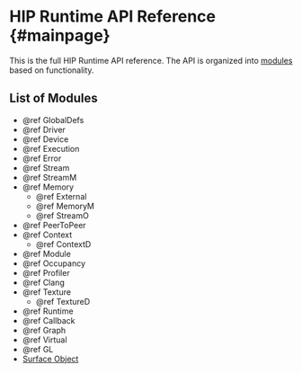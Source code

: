 # HIP Runtime API Reference {#mainpage}

This is the full HIP Runtime API reference. The API is organized into
[modules](modules.html) based on functionality.

## List of Modules
- @ref GlobalDefs
- @ref Driver
- @ref Device
- @ref Execution
- @ref Error
- @ref Stream
- @ref StreamM
- @ref Memory
  - @ref External
  - @ref MemoryM
  - @ref StreamO
- @ref PeerToPeer
- @ref Context
  - @ref ContextD
- @ref Module
- @ref Occupancy
- @ref Profiler
- @ref Clang
- @ref Texture
  - @ref TextureD
- @ref Runtime
- @ref Callback
- @ref Graph
- @ref Virtual
- @ref GL
- [Surface Object](#Surface)
